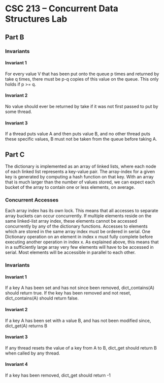 # CSC 213 &ndash; Concurrent Data Structures Lab


## Part B

### Invariants
#### Invariant 1
For every value V that has been put onto the queue p times and returned by take q times, there must be p-q copies of this value on the queue. This only holds if p >= q.

#### Invariant 2
No value should ever be returned by take if it was not first passed to put by some thread.

#### Invariant 3
If a thread puts value A and then puts value B, and no other thread puts these specific values, B must not be taken from the queue before taking A.


## Part C

The dictionary is implemented as an array of linked lists, where each node of each linked list represents a key-value pair. The array-index for a given key is generated by computing a hash function on that key. With an array that is much larger than the number of values stored, we can expect each bucket of the array to contain one or less elements, on average.

### Concurrent Accesses

Each array index has its own lock. This means that all accesses to separate array buckets can occur concurrently. If multiple elements reside on the same linked-list array index, these elements cannot be accessed concurrently by any of the dictionary functions.
Accesses to elements which are stored in the same array index must be ordered in serial. One Dictionary operation on an element in index x must fully complete before executing another operation in index x.
As explained above, this means that in a sufficiently large array very few elements will have to be accessed in serial. Most elements will be accessible in parallel to each other.

### Invariants

#### Invariant 1
If a key A has been set and has not since been removed, dict_contains(A) should return true.
If the key has been removed and not reset, dict_contains(A) should return false.

#### Invariant 2
If a key A has been set with a value B, and has not been modified since, dict_get(A) returns B

#### Invariant 3
If any thread resets the value of a key from A to B, dict_get should return B when called by any thread.

#### Invariant 4
If a key has been removed, dict_get should return -1
